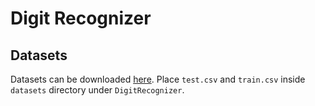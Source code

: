 # Digit Recognizer

## Datasets
Datasets can be downloaded [here](https://www.kaggle.com/c/digit-recognizer/data). Place `test.csv` and `train.csv` inside `datasets` directory under `DigitRecognizer`. 
